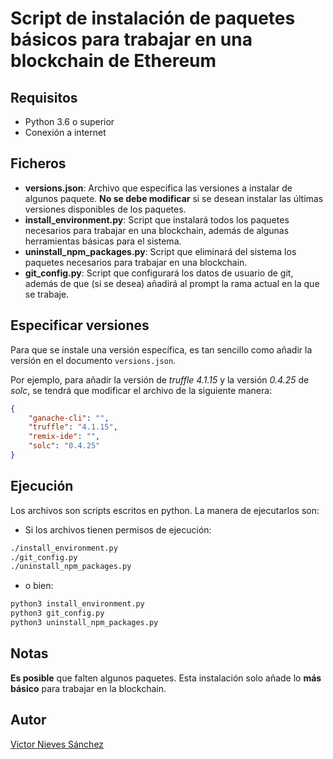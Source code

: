 # Script de instalación de paquetes básicos para trabajar en una blockchain de Ethereum

## Requisitos
- Python 3.6 o superior
- Conexión a internet
## Ficheros 
- **versions.json**: Archivo que especifica las versiones a instalar de algunos paquete.
**No se debe modificar** si se desean instalar las últimas versiones disponibles de los paquetes.
- **install_environment.py**: Script que instalará todos los paquetes necesarios para trabajar en una blockchain, además de algunas herramientas básicas para el sistema.
- **uninstall_npm_packages.py**: Script que eliminará del sistema los paquetes necesarios para trabajar en una blockchain.
- **git_config.py**: Script que configurará los datos de usuario de git, además de que (si se desea) añadirá al prompt la rama actual en la que se trabaje.
## Especificar versiones
Para que se instale una versión específica, es tan sencillo como añadir la versión en el documento `versions.json`.

Por ejemplo, para añadir la versión de _truffle_ _4.1.15_ y la versión _0.4.25_ de _solc_, se tendrá que modificar el archivo de la siguiente manera:
```json
{
	"ganache-cli": "",
	"truffle": "4.1.15",
	"remix-ide": "",
	"solc": "0.4.25"
}
```
## Ejecución
Los archivos son scripts escritos en python. La manera de ejecutarlos son:
- Si los archivos tienen permisos de ejecución:
```sh
./install_environment.py
./git_config.py
./uninstall_npm_packages.py
```
- o bien:
```sh
python3 install_environment.py
python3 git_config.py
python3 uninstall_npm_packages.py
```

## Notas
**Es posible** que falten algunos paquetes. Esta instalación solo añade lo **más básico** para trabajar en la blockchain.
## Autor
[Victor Nieves Sánchez](https://github.com/VictorNS69)

